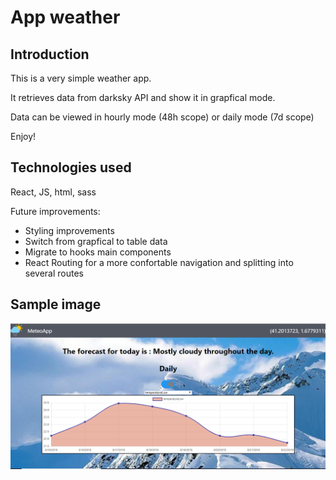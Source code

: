 # App weather

## Introduction

This is a very simple weather app.

It retrieves data from darksky API and show it in grapfical mode.

Data can be viewed in hourly mode (48h scope) or daily mode (7d scope)

Enjoy!


## Technologies used

React, JS, html, sass




Future improvements:

- Styling improvements
- Switch from grapfical to table data
- Migrate to hooks main components
- React Routing for a more confortable navigation and splitting into several routes



## Sample image

![alt text](./app-weather/public/resource/Captura.png?raw=true "screen")